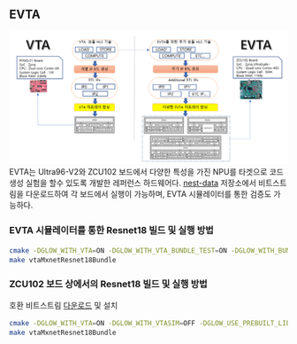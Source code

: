 
## EVTA
![EVTA](docs/nestc/EVTA_overview.png)
EVTA는 Ultra96-V2와 ZCU102 보드에서 다양한 특성을 가진 NPU를 타겟으로 코드 생성 실험을 할수 있도록 개발한 레퍼런스 하드웨어다. [nest-data](https://github.com/etri/nest-data/tree/master/bitstreams) 저장소에서 비트스트림을 다운로드하여 각 보드에서 실행이 가능하며, EVTA 시뮬레이터를 통한 검증도 가능하다.

### EVTA 시뮬레이터를 통한 Resnet18 빌드 및 실행 방법
```bash
cmake -DGLOW_WITH_VTA=ON -DGLOW_WITH_VTA_BUNDLE_TEST=ON -DGLOW_WITH_BUNDLES=ON [소스코드 위치]
make vtaMxnetResnet18Bundle
```

### ZCU102 보드 상에서의 Resnet18 빌드 및 실행 방법
호환 비트스트림 [다운로드](https://github.com/etri/nest-data/blob/master/bitstreams/zcu102_1x16_i8w8a32_16_16_19_18.bit) 및 설치
```bash
cmake -DGLOW_WITH_VTA=ON -DGLOW_WITH_VTASIM=OFF -DGLOW_USE_PREBUILT_LIB=ON -DGLOW_WITH_VTA_BUNDLE_TEST=ON -DGLOW_WITH_BUNDLES=ON -DNESTC_VTA_RUN_ON_AARCH64=ON [소스코드 위치]
make vtaMxnetResnet18Bundle
```
